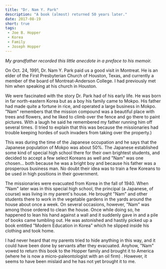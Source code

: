 ```yaml
---
title: "Dr. Nam Y. Park"
description: "A book (almost) returned 50 years later."
date: 2017-08-19
short: true
tags:
 - Joe B. Hopper
 - Korea
 - Family
 - Joseph Hopper
---
```


_My grandfather recorded this little anecdote in a preface to his memoir._

On Oct. 24, 1991, Dr. Nam Y. Park paid us a good visit in Montreat. He is an elder of the First Presbyterian Church of Houston, Texas, and currently a member of the board of Montreat-Anderson College. I had previously met him when speaking at his church in Houston.

We were fascinated with the story Dr. Park had of his early life. He was born in far north-eastern Korea but as a boy his family came to Mokpo. His father had made quite a fortune in rice, and operated a large business in Mokpo. "Nam" remembers that the mission compound was a beautiful place with trees and flowers, and he liked to climb over the fence and go there to paint pictures. With a laugh he said he remembered my father running him off several times. (I tried to explain that this was because the missionaries had trouble keeping hordes of such invaders from taking over the property.)

This was during the time of the Japanese occupation and he says that the Japanese population of Mokpo was about 50%. The Japanese established some kind of special high school there for their own brightest students, and decided to accept a few select Koreans as well and "Nam" was one chosen... both because he was a bright boy and because his father was a prosperous business man. No doubt their idea was to train a few Koreans to be used in high positions in their government.

The missionaries were evacuated from Korea in the fall of 1940. When "Nam" later was in this special high school, the principal (a Japanese, of course) was living in my parent's house. He brought "Nam" and other students there to work in the vegetable gardens in the yards around the house about once a week. On several occasions, however, "Nam" was among those ordered to clean the house. Once while doing so, he happened to lean his hand against a wall and it suddenly gave in and a pile of books came tumbling out. He was astonished and hastily picked up a book entitled "Modern Education in Korea" which he slipped inside his clothing and took home.

I had never heard that my parents tried to hide anything in this way, and it could have been done by servants after they evacuated. Anyhow, "Nam" vowed to return this book to the Hopper family and brought it to America (where he is now a micro-paleontologist with an oil firm) . However, it seems to have been mislaid and he has not yet brought it to me.
